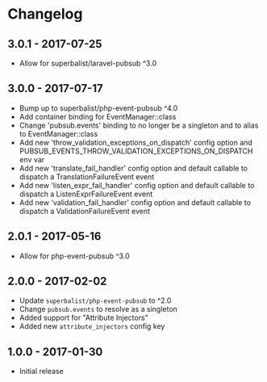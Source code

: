 # Changelog

## 3.0.1 - 2017-07-25

* Allow for superbalist/laravel-pubsub ^3.0

## 3.0.0 - 2017-07-17

* Bump up to superbalist/php-event-pubsub ^4.0
* Add container binding for EventManager::class
* Change 'pubsub.events' binding to no longer be a singleton and to alias to EventManager::class
* Add new 'throw_validation_exceptions_on_dispatch' config option and PUBSUB_EVENTS_THROW_VALIDATION_EXCEPTIONS_ON_DISPATCH env var
* Add new 'translate_fail_handler' config option and default callable to dispatch a TranslationFailureEvent event
* Add new 'listen_expr_fail_handler' config option and default callable to dispatch a ListenExprFailureEvent event
* Add new 'validation_fail_handler' config option and default callable to dispatch a ValidationFailureEvent event

## 2.0.1 - 2017-05-16

* Allow for php-event-pubsub ^3.0

## 2.0.0 - 2017-02-02

* Update `superbalist/php-event-pubsub` to ^2.0
* Change `pubsub.events` to resolve as a singleton
* Added support for "Attribute Injectors"
* Added new `attribute_injectors` config key

## 1.0.0 - 2017-01-30

* Initial release